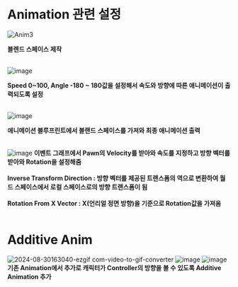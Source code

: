 # Animation 관련 설정

![Anim3](https://github.com/user-attachments/assets/ac2a70c3-90cb-4d00-8ec9-f4bcbf6d2b9e)

**블렌드 스페이스 제작**<br><br>

![image](https://github.com/user-attachments/assets/1a9c0960-14cb-497c-9ec6-1ccadf4b0b24)

**Speed 0~100, Angle -180 ~ 180값을 설정해서 속도와 방향에 따른 애니메이션이 출력되도록 설정**<br><br>


![image](https://github.com/user-attachments/assets/5f8f6433-b163-41e3-982f-a31bbaccea05)

**애니메이션 블루프린트에서 블랜드 스페이스를 가져와 최종 애니메이션 출력**<br><br>

![image](https://github.com/user-attachments/assets/debe078a-daa0-4c1c-a108-b545dfccaf98)
**이벤트 그래프에서 Pawn의 Velocity를 받아와 속도를 지정하고 방향 벡터를 받아와 Rotation을 설정해줌**<br><br>
**Inverse Transform Direction : 방향 벡터를 제공된 트랜스폼의 역으로 변환하여 월드 스페이스에서 로컬 스페이스로의 방향 트랜스폼이 됨**<br><br>
**Rotation From X Vector : X(언리얼 정면 방향)을 기준으로 Rotation값을 가져옴**<br><br>

# Additive Anim
![2024-08-30163040-ezgif com-video-to-gif-converter](https://github.com/user-attachments/assets/6c7c487f-1629-4b7c-931b-308ef3912512)
![image](https://github.com/user-attachments/assets/b890596d-4ada-432a-864e-a00f06c695b2)
![image](https://github.com/user-attachments/assets/5e727293-fbb9-42f8-874a-01b4d4526a9a)
<br>**기존 Animation에서 추가로 캐릭터가 Controller의 방향을 볼 수 있도록 Additive Animation 추가**


